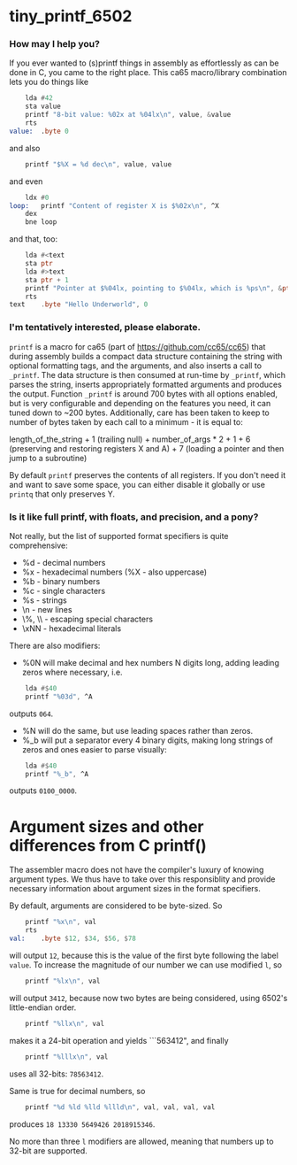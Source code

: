 # tiny_printf_6502

### How may I help you?

If you ever wanted to (s)printf things in assembly as effortlessly as can be done in C,
you came to the right place. This ca65 macro/library combination
lets you do things like

```asm
	lda #42
	sta value
	printf "8-bit value: %02x at %04lx\n", value, &value
	rts
value:	.byte 0
```
and also
```asm
	printf "$%X = %d dec\n", value, value
```
and even

```asm
	ldx #0
loop:	printf "Content of register X is $%02x\n", ^X
	dex
	bne loop
```

and that, too:

```asm
	lda #<text
	sta ptr
	lda #>text
	sta ptr + 1
	printf "Pointer at $%04lx, pointing to $%04lx, which is %ps\n", &ptr, ptr, ptr
	rts
text	.byte "Hello Underworld", 0
```

### I'm tentatively interested, please elaborate.

```printf``` is a macro for ca65 (part of https://github.com/cc65/cc65) that during assembly builds a compact data structure containing the string with optional formatting tags, and the arguments, and also inserts a call to ```_printf```. The data structure is then consumed at run-time by ```_printf```, which parses the string, inserts appropriately formatted arguments and produces the output. Function ```_printf``` is around 700 bytes with all options enabled, but is very configurable and depending on the features you need, it can tuned down to ~200 bytes. Additionally, care has been taken to keep to number of bytes taken by each call to a minimum - it is equal to:

length_of_the_string + 1 (trailing null) + number_of_args * 2 + 1 + 6 (preserving and restoring registers X and A) + 7 (loading a pointer and then jump to a subroutine)

By default ```printf``` preserves the contents of all registers. If you don't need it and want to save some space, you can either disable it globally or use ```printq``` that only preserves Y.

### Is it like full printf, with floats, and precision, and a pony?

Not really, but the list of supported format specifiers is quite comprehensive:

* %d - decimal numbers
* %x - hexadecimal numbers (%X - also uppercase)
* %b - binary numbers
* %c - single characters
* %s - strings
* \n - new lines
* \\%, \\\\ - escaping special characters
* \xNN - hexadecimal literals

There are also modifiers:

* %0N will make decimal and hex numbers N digits long, adding leading zeros where necessary, i.e.
```asm
	lda #$40
	printf "%03d", ^A
```
outputs ```064```.

* %N will do the same, but use leading spaces rather than zeros.
* %\_b will put a separator every 4 binary digits, making long strings of zeros and ones easier to parse visually:
```asm
	lda #$40
	printf "%_b", ^A
```
outputs ```0100_0000```.	

# Argument sizes and other differences from C printf()

The assembler macro does not have the compiler's luxury of knowing argument types. We thus have to take over this responsiblity and provide necessary information about argument sizes in the format specifiers.

By default, arguments are considered to be byte-sized. So 
```asm
	printf "%x\n", val
	rts
val:	.byte $12, $34, $56, $78
```
will output ```12```, because this is the value of the first byte following the label ```value```. To increase the magnitude of our number we can use modified ```l```, so
```asm
	printf "%lx\n", val
```
will output ```3412```, because now two bytes are being considered, using 6502's little-endian order.
```asm
	printf "%llx\n", val
```
makes it a 24-bit operation and yields ```563412", and finally
```asm
	printf "%lllx\n", val
```
uses all 32-bits: ```78563412```.

Same is true for decimal numbers, so
```asm
	printf "%d %ld %lld %llld\n", val, val, val, val
```
produces ```18 13330 5649426 2018915346```.

No more than three ```l``` modifiers are allowed, meaning that numbers up to 32-bit are supported.
